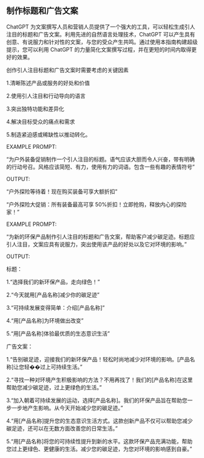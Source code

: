 ## 制作标题和广告文案

ChatGPT 为文案撰写人员和营销人员提供了一个强大的工具，可以轻松生成引人注目的标题和广告文案。利用先进的自然语言处理技术，ChatGPT 可以产生具有创意、有说服力和针对性的文案，与您的受众产生共鸣。通过使用本指南构建超级提示，您可以利用 ChatGPT 的力量简化文案撰写过程，并在更短的时间内取得更好的效果。

创作引人注目标题和广告文案时需要考虑的关键因素

1.清晰陈述产品或服务的好处和价值

2.使用引人注目和行动导向的语言

3.突出独特功能和差异化

4.解决目标受众的痛点和需求

5.制造紧迫感或稀缺性以推动转化。

EXAMPLE PROMPT:

“为户外装备促销制作一个引人注目的标题。语气应该大胆而令人兴奋，带有明确的行动号召。风格应该简短、有力，使用有力的词语。包含一些有趣的表情符号”

OUTPUT:

“户外探险等待着！现在购买装备可享大额折扣”

“户外探险大促销：所有装备最高可享 50%折扣！立即抢购，释放内心的探险家！”

EXAMPLE PROMPT:

“为新的环保产品制作引人注目的标题和广告文案，帮助客户减少碳足迹。标题应引人注目，文案应具有说服力，突出使用该产品的好处以及它对环境的影响。”

OUTPUT:

标题：

1.“选择我们的新环保产品，走向绿色！”

2.“今天就用[产品名称]减少你的碳足迹”

3.“可持续发展变得简单：介绍[产品名称]”

4.“用[产品名称]为环境做出改变”

5.“用[产品名称]体验最优质的生态意识生活”

广告文案：

1.“告别碳足迹，迎接我们的新环保产品！轻松时尚地减少对环境的影响。[产品名称]让您轻��过上可持续生活。”

2.“寻找一种对环境产生积极影响的方法？不用再找了！我们的[产品名称]在这里帮助您减少碳足迹，过上更绿色的生活。”

3.“加入朝着可持续发展的运动，选择[产品名称]。我们的环保产品旨在帮助您一步一步地产生影响。从今天开始减少您的碳足迹。”

4.“用[产品名称]提升您的生态意识生活方式。这款创新产品不仅可以帮助您减少碳足迹，还可以在无数方面改善您的日常生活。”

5.“用[产品名称]将您的可持续性提升到新的水平。这款环保产品充满功能，帮助您过上更绿色、更健康的生活。减少您的碳足迹，为您对环境的影响感到自豪。”
